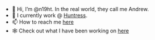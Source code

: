 - 👋 Hi, I’m @n19ht. In the real world, they call me Andrew.
- 🚨 I currently work @ [Huntress](https://www.huntress.com/company/our-company).
- 📫 How to reach me [here](https://www.linkedin.com/in/theandrewmeier/)
- 🕸️ Check out what I have been working on [here](https://iamandrewmeier.com)

<!---
n19hty/n19hty is a ✨ special ✨ repository because its `README.md` (this file) appears on your GitHub profile.
You can click the Preview link to take a look at your changes.
--->
